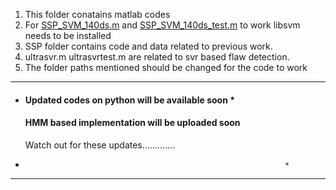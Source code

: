1. This folder conatains matlab codes
2. For [SSP_SVM_140ds.m](SSP_SVM_140ds.m) and [SSP_SVM_140ds_test.m](SSP_SVM_140ds_test.m) to work libsvm needs to be installed
3. SSP folder contains code and data related to previous work.
4. ultrasvr.m ultrasvrtest.m are related to svr based flaw detection.
5. The folder paths mentioned should be changed for the code to work

*****************************************************************
*   ####   Updated codes on python will be available soon       *
    ####   HMM based implementation will be uploaded soon
    Watch out for these updates.............                                              
*                                                               *
*****************************************************************